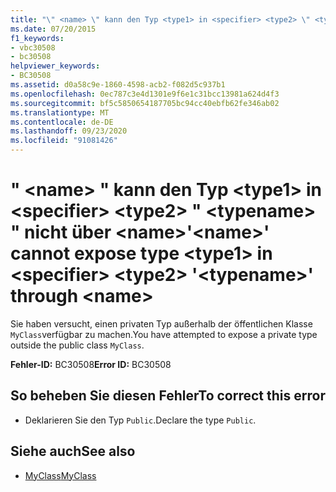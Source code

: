 ```yaml
---
title: "\" <name> \" kann den Typ <type1> in <specifier> <type2> \" <typename> \" nicht über <name>"
ms.date: 07/20/2015
f1_keywords:
- vbc30508
- bc30508
helpviewer_keywords:
- BC30508
ms.assetid: d0a58c9e-1860-4598-acb2-f082d5c937b1
ms.openlocfilehash: 0ec787c3e4d1301e9f6e1c31bcc13981a624d4f3
ms.sourcegitcommit: bf5c5850654187705bc94cc40ebfb62fe346ab02
ms.translationtype: MT
ms.contentlocale: de-DE
ms.lasthandoff: 09/23/2020
ms.locfileid: "91081426"
---
```

# <a name="name-cannot-expose-type-type1-in-specifier-type2-typename-through-name"></a><span data-ttu-id="4f8ed-102">" \<name> " kann den Typ \<type1> in \<specifier> \<type2> " \<typename> " nicht über \<name></span><span class="sxs-lookup"><span data-stu-id="4f8ed-102">'\<name>' cannot expose type \<type1> in \<specifier> \<type2> '\<typename>' through \<name></span></span>

<span data-ttu-id="4f8ed-103">Sie haben versucht, einen privaten Typ außerhalb der öffentlichen Klasse `MyClass`verfügbar zu machen.</span><span class="sxs-lookup"><span data-stu-id="4f8ed-103">You have attempted to expose a private type outside the public class `MyClass`.</span></span>  
  
 <span data-ttu-id="4f8ed-104">**Fehler-ID:** BC30508</span><span class="sxs-lookup"><span data-stu-id="4f8ed-104">**Error ID:** BC30508</span></span>  
  
## <a name="to-correct-this-error"></a><span data-ttu-id="4f8ed-105">So beheben Sie diesen Fehler</span><span class="sxs-lookup"><span data-stu-id="4f8ed-105">To correct this error</span></span>  
  
- <span data-ttu-id="4f8ed-106">Deklarieren Sie den Typ `Public`.</span><span class="sxs-lookup"><span data-stu-id="4f8ed-106">Declare the type `Public`.</span></span>  
  
## <a name="see-also"></a><span data-ttu-id="4f8ed-107">Siehe auch</span><span class="sxs-lookup"><span data-stu-id="4f8ed-107">See also</span></span>

- [<span data-ttu-id="4f8ed-108">MyClass</span><span class="sxs-lookup"><span data-stu-id="4f8ed-108">MyClass</span></span>](../programming-guide/program-structure/me-my-mybase-and-myclass.md#myclass)
